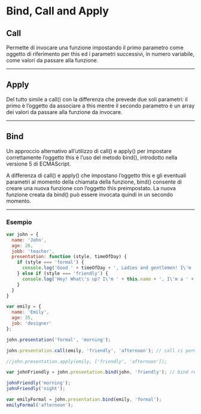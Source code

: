 # Bind, Call and Apply

## Call
Permette di invocare una funzione impostando il primo parametro come oggetto di riferimento per this ed i parametri successivi, in numero variabile, come valori da passare alla funzione.
***
## Apply
Del tutto simile a call() con la differenza che prevede due soli parametri: il primo è l’oggetto da associare a this mentre il secondo parametro è un array dei valori da passare alla funzione da invocare.
***
## Bind
Un approccio alternativo all’utilizzo di call() e apply() per impostare correttamente l’oggetto this è l’uso del metodo bind(), introdotto nella versione 5 di ECMAScript.

A differenza di call() e apply() che impostano l’oggetto this e gli eventuali parametri al momento della chiamata della funzione, bind() consente di creare una nuova funzione con l’oggetto this preimpostato. La nuova funzione creata da bind() può essere invocata quindi in un secondo momento.
***

### Esempio

``` javascript
var john = {
  name: 'John',
  age: 26,
  jobb: 'teacher',
  presentation: function (style, timeOfDay) {
    if (style === 'formal') {
      console.log('Good ' + timeOfDay + ', Ladies and gentlemen! I\'m ' + this.name + ', I\'m a ' + this.job + ' and I\'m ' + this.age + ' years old.');
    } else if (style === 'friendly') {
      console.log('Hey! What\'s up? I\'m ' + this.name + ', I\'m a ' + this.job + ' and I\'m ' + this.age + ' years old. Have a nice ' + timeOfDay + '.');
    }
  }
}

var emily = {
  name: 'Emily',
  age: 35,
  job: 'designer'
};

john.presentation('formal', 'morning');

john.presentation.call(emily, 'friendly', 'afternoon'); // call ci permette di usare il metodo che si trova dentro john ma con l'oggetto emily

//john.presentation.apply(emily, ['friendly', 'afternoon']);

var johnFriendly = john.presentation.bind(john, 'friendly'); // bind restituisce una funzione che verrrà quindi memorizzata nella variabile johnFriendly

johnFriendly('morning');
johnFriendly('night');

var emilyFormal = john.presentation.bind(emily, 'formal');
emilyFormal('afternoon');

```
